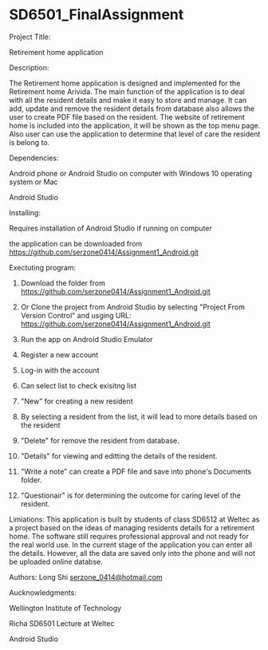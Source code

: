# SD6501_FinalAssignment
Project Title:

Retirement home application

Description:

The Retirement home application is designed and implemented for the Retirement home Arivida.
The main function of the application is to deal with all the resident details and make it easy to store and manage.
It can add, update and remove the resident details from database also allows the user to create PDF file based on the resident.
The website of retirement home is included into the application, it will be shown as the top menu page.
Also user can use the application to determine that level of care the resident is belong to.



Dependencies:

Android phone or Android Studio on computer with Windows 10 operating system or Mac

Android Studio

Installing:

Requires installation of Android Studio if running on computer

the application can be downloaded from 
https://github.com/serzone0414/Assignment1_Android.git

Exectuting program:

1. Download the folder from https://github.com/serzone0414/Assignment1_Android.git

2. Or Clone the project from Android Studio by selecting "Project From Version Control" and usging URL: https://github.com/serzone0414/Assignment1_Android.git

3. Run the app on Android Studio Emulator

4. Register a new account 

5. Log-in with the account

6. Can select list to check exisitng list

7. "New" for creating a new resident

8. By selecting a resident from the list, it will lead to more details based on the resident

9. "Delete" for remove the resident from database.

10. "Details" for viewing and editting the details of the resident.

11. "Write a note" can create a PDF file and save into phone's Documents folder.

12. "Questionair" is for determining the outcome for caring level of the resident. 

Limiations:
This application is built by students of class SD6512 at Weltec as a project based on the ideas of managing residents details for a retirement home.
The software still requires professional approval and not ready for the real world use.
In the current stage of the application you can enter all the details. However, all the data are saved only into the phone and will not be uploaded online databse.

Authors:
Long Shi
serzone_0414@hotmail.com

Aucknowledgments:

Wellington Institute of Technology

Richa SD6501 Lecture at Weltec

Android Studio
